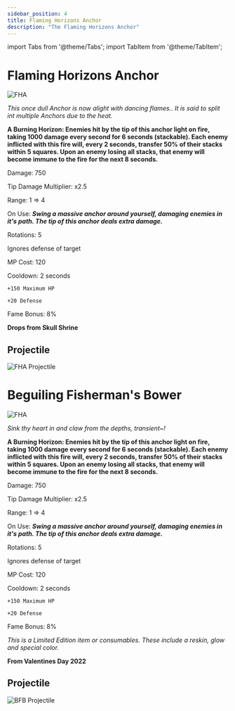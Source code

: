 ```yaml
---
sidebar_position: 4
title: Flaming Horizons Anchor
description: "The Flaming Horizons Anchor"
---
```


import Tabs from '@theme/Tabs';
import TabItem from '@theme/TabItem';

<Tabs>
  <TabItem value="Flaming Horizons Anchor" label="Flaming Horizons Anchor" default>

# Flaming Horizons Anchor

![FHA](https://vwiki.valorserver.com/api/item/picture/flaming%20horizons%20anchor)

<i>This once dull Anchor is now alight with dancing flames.. It is said to split int multiple Anchors due to the heat.</i>

**A Burning Horizon: Enemies hit by the tip of this anchor light on fire, taking 1000 damage every second for 6 seconds (stackable). Each enemy inflicted with this fire will, every 2 seconds, transfer 50% of their stacks within 5 squares. Upon an enemy losing all stacks, that enemy will become immune to the fire for the next 8 seconds.**

Damage: 750

Tip Damage Multiplier: x2.5

Range: 1 => 4

On Use: ***Swing a massive anchor around yourself, damaging enemies in it's path. The tip of this anchor deals extra damage.***

Rotations: 5

Ignores defense of target

MP Cost: 120

Cooldown: 2 seconds
    
    +150 Maximum HP
    
    +20 Defense

Fame Bonus: 8%

**Drops from Skull Shrine**
    
## Projectile

![FHA Projectile](https://cdn.discordapp.com/attachments/1160376179996496013/1190508435230429274/Flaming_Horizons_Anchor.gif)

  </TabItem>
  <TabItem value="Beguiling Fisherman's Bower" label="Beguiling Fisherman's Bower">

# Beguiling Fisherman's Bower

![FHA](https://vwiki.valorserver.com/api/item/picture/beguiling%20fisherman's%20bower)

<i>Sink thy heart in and claw from the depths, transient~!</i>

**A Burning Horizon: Enemies hit by the tip of this anchor light on fire, taking 1000 damage every second for 6 seconds (stackable). Each enemy inflicted with this fire will, every 2 seconds, transfer 50% of their stacks within 5 squares. Upon an enemy losing all stacks, that enemy will become immune to the fire for the next 8 seconds.**

Damage: 750

Tip Damage Multiplier: x2.5

Range: 1 => 4

On Use: ***Swing a massive anchor around yourself, damaging enemies in it's path. The tip of this anchor deals extra damage.***

Rotations: 5

Ignores defense of target

MP Cost: 120

Cooldown: 2 seconds
    
    +150 Maximum HP
    
    +20 Defense

Fame Bonus: 8%

*This is a Limited Edition item or consumables. These include a reskin, glow and special color.*

**From Valentines Day 2022**

## Projectile

![BFB Projectile](https://cdn.discordapp.com/attachments/1160376179996496013/1190508320872742932/Beguiling_Fishermans_Bower.gif)

 </TabItem>
</Tabs>
